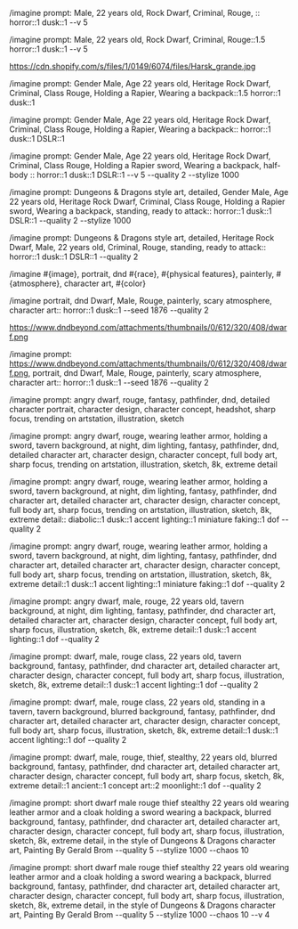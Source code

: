 /imagine prompt: Male, 22 years old, Rock Dwarf, Criminal, Rouge, :: horror::1 dusk::1 --v 5

/imagine prompt: Male, 22 years old, Rock Dwarf, Criminal, Rouge::1.5 horror::1 dusk::1 --v 5

https://cdn.shopify.com/s/files/1/0149/6074/files/Harsk_grande.jpg

/imagine prompt: Gender Male, Age 22 years old, Heritage Rock Dwarf, Criminal, Class Rouge, Holding a Rapier, Wearing a backpack::1.5 horror::1 dusk::1

/imagine prompt: Gender Male, Age 22 years old, Heritage Rock Dwarf, Criminal, Class Rouge, Holding a Rapier, Wearing a backpack:: horror::1 dusk::1 DSLR::1

/imagine prompt: Gender Male, Age 22 years old, Heritage Rock Dwarf, Criminal, Class Rouge, Holding a Rapier sword, Wearing a backpack, half-body :: horror::1 dusk::1 DSLR::1 --v 5 --quality 2 --stylize 1000

/imagine prompt: Dungeons & Dragons style art, detailed, Gender Male, Age 22 years old, Heritage Rock Dwarf, Criminal, Class Rouge, Holding a Rapier sword, Wearing a backpack, standing, ready to attack:: horror::1 dusk::1 DSLR::1 --quality 2 --stylize 1000

/imagine prompt: Dungeons & Dragons style art, detailed, Heritage Rock Dwarf, Male, 22 years old, Criminal, Rouge, standing, ready to attack:: horror::1 dusk::1 DSLR::1 --quality 2

/imagine #{image}, portrait, dnd #{race}, #{physical features}, painterly, #{atmosphere}, character art, #{color}

/imagine portrait, dnd Dwarf, Male, Rouge, painterly, scary atmosphere, character art:: horror::1 dusk::1 --seed 1876 --quality 2

https://www.dndbeyond.com/attachments/thumbnails/0/612/320/408/dwarf.png

/imagine prompt: https://www.dndbeyond.com/attachments/thumbnails/0/612/320/408/dwarf.png, portrait, dnd Dwarf, Male, Rouge, painterly, scary atmosphere, character art:: horror::1 dusk::1 --seed 1876 --quality 2

/imagine prompt: angry dwarf, rouge, fantasy, pathfinder, dnd, detailed character portrait, character design, character concept, headshot, sharp focus, trending on artstation, illustration, sketch

/imagine prompt: angry dwarf, rouge, wearing leather armor, holding a sword, tavern background, at night, dim lighting, fantasy, pathfinder, dnd, detailed character art, character design, character concept, full body art, sharp focus, trending on artstation, illustration, sketch, 8k, extreme detail

/imagine prompt: angry dwarf, rouge, wearing leather armor, holding a sword, tavern background, at night, dim lighting, fantasy, pathfinder, dnd character art, detailed character art, character design, character concept, full body art, sharp focus, trending on artstation, illustration, sketch, 8k, extreme detail:: diabolic::1 dusk::1 accent lighting::1 miniature faking::1 dof --quality 2

/imagine prompt: angry dwarf, rouge, wearing leather armor, holding a sword, tavern background, at night, dim lighting, fantasy, pathfinder, dnd character art, detailed character art, character design, character concept, full body art, sharp focus, trending on artstation, illustration, sketch, 8k, extreme detail::1 dusk::1 accent lighting::1 miniature faking::1 dof --quality 2

/imagine prompt: angry dwarf, male, rouge, 22 years old, tavern background, at night, dim lighting, fantasy, pathfinder, dnd character art, detailed character art, character design, character concept, full body art, sharp focus, illustration, sketch, 8k, extreme detail::1 dusk::1 accent lighting::1 dof --quality 2

/imagine prompt: dwarf, male, rouge class, 22 years old, tavern background, fantasy, pathfinder, dnd character art, detailed character art, character design, character concept, full body art, sharp focus, illustration, sketch, 8k, extreme detail::1 dusk::1 accent lighting::1 dof --quality 2

/imagine prompt: dwarf, male, rouge class, 22 years old, standing in a tavern, tavern background, blurred background, fantasy, pathfinder, dnd character art, detailed character art, character design, character concept, full body art, sharp focus, illustration, sketch, 8k, extreme detail::1 dusk::1 accent lighting::1 dof --quality 2

/imagine prompt: dwarf, male, rouge, thief, stealthy, 22 years old, blurred background, fantasy, pathfinder, dnd character art, detailed character art, character design, character concept, full body art, sharp focus, sketch, 8k, extreme detail::1 ancient::1 concept art::2 moonlight::1 dof --quality 2

/imagine prompt: short dwarf male rouge thief stealthy 22 years old wearing leather armor and a cloak holding a sword wearing a backpack, blurred background, fantasy, pathfinder, dnd character art, detailed character art, character design, character concept, full body art, sharp focus, illustration, sketch, 8k, extreme detail, in the style of Dungeons & Dragons character art, Painting By Gerald Brom --quality 5 --stylize 1000 --chaos 10

/imagine prompt: short dwarf male rouge thief stealthy 22 years old wearing leather armor and a cloak holding a sword wearing a backpack, blurred background, fantasy, pathfinder, dnd character art, detailed character art, character design, character concept, full body art, sharp focus, illustration, sketch, 8k, extreme detail, in the style of Dungeons & Dragons character art, Painting By Gerald Brom --quality 5 --stylize 1000 --chaos 10 --v 4
